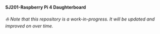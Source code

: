 **SJ201-Raspberry Pi 4 Daughterboard**

*⛵️ Note that this repository is a work-in-progress. It will be updated and improved on over time.*